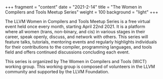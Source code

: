 +++
fragment = "content"
date = "2021-2-14"
title = "The Women in Compilers and Tools Meetup Series"
weight = 100
background = "light"
+++

The LLVM Women in Compilers and Tools Meetup Series is a free virtual event
 held once every month, starting April 22nd 2021. It is a platform where all women
 (trans, non-binary, and cis) in various stages
 in their career, speak openly, discuss, and network with others. This
 series will feature talks, tutorials, mentoring events and regularly
 highlights individuals for their contributions to the compiler,
 programming languages, and tools field and offers
 continued discussions concluding each event.

This series is organized by The Women in Compilers and Tools (WiCT) working group.
This working group is composed of volunteers in the LLVM community
 and supported by the LLVM Foundation.
